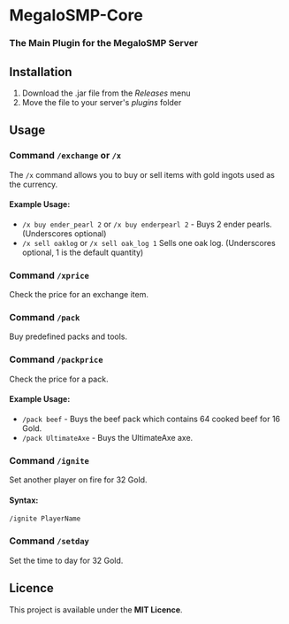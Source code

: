 # MegaloSMP-Core
### The Main Plugin for the MegaloSMP Server
## Installation
1. Download the .jar file from the *Releases* menu
2. Move the file to your server's *plugins* folder
## Usage
### Command `/exchange` or `/x`
The `/x` command allows you to buy or sell items with gold ingots used as the currency.
#### Example Usage:
- `/x buy ender_pearl 2` or `/x buy enderpearl 2` - Buys 2 ender pearls. (Underscores optional)
- `/x sell oaklog` or `/x sell oak_log 1` Sells one oak log. (Underscores optional, 1 is the default quantity)
### Command `/xprice`
Check the price for an exchange item.
### Command `/pack`
Buy predefined packs and tools.
### Command `/packprice`
Check the price for a pack.
#### Example Usage:
- `/pack beef` - Buys the beef pack which contains 64 cooked beef for 16 Gold.
- `/pack UltimateAxe` - Buys the UltimateAxe axe.
### Command `/ignite`
Set another player on fire for 32 Gold.
#### Syntax:
`/ignite PlayerName`
### Command `/setday`
Set the time to day for 32 Gold.
## Licence
This project is available under the **MIT Licence**.
